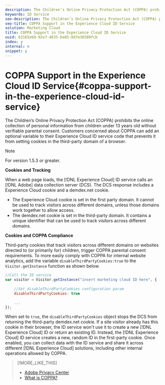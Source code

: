 ```yaml
---
description: The Children’s Online Privacy Protection Act (COPPA) prohibits the online collection of personal information from children under 13 years old without verifiable parental consent. Customers concerned about COPPA can add an optional variable to their Experience Cloud ID service code that prevents it from setting cookies in the third-party domain of a browser.
keywords: ID Service
seo-description: The Children’s Online Privacy Protection Act (COPPA) prohibits the online collection of personal information from children under 13 years old without verifiable parental consent. Customers concerned about COPPA can add an optional variable to their Experience Cloud ID service code that prevents it from setting cookies in the third-party domain of a browser.
seo-title: COPPA Support in the Experience Cloud ID Service
solution: Marketing Cloud
title: COPPA Support in the Experience Cloud ID Service
uuid: 621b5ebd-92e7-4635-be85-8d7e36589fcb
index: y
internal: n
snippet: y
---
```


# COPPA Support in the Experience Cloud ID Service{#coppa-support-in-the-experience-cloud-id-service}

The Children’s Online Privacy Protection Act (COPPA) prohibits the online collection of personal information from children under 13 years old without verifiable parental consent. Customers concerned about COPPA can add an optional variable to their Experience Cloud ID service code that prevents it from setting cookies in the third-party domain of a browser.

>[!NOTE]
>
>For version 1.5.3 or greater.

**Cookies and Tracking**

When a web page loads, the [!DNL Experience Cloud] ID service calls an [!DNL Adobe] data collection server (DCS). The DCS response includes a Experience Cloud cookie and a demdex.net cookie.

* The Experience Cloud cookie is set in the first party domain. It cannot be used to track visitors across different domains, unless those domains work together to allow access. 
* The demdex.net cookie is set in the third-party domain. It contains a unique identifier that can be used to track visitors across different domains.

**Cookies and COPPA Compliance**

Third-party cookies that track visitors across different domains on websites directed to (or primarily for) children, trigger COPPA parental consent requirements. To more easily comply with COPPA for internal website analytics, add the variable `disableThirdPartyCookies:true` to the `Visitor.getInstance` function as shown below.

```js
//Call the ID service 
var visitor = Visitor.getInstance("insert marketing cloud ID here", { 
 
    //Set disableThirdPartyCookies configuration param 
    disableThirdPartyCookies: true 
 
    ... 
});
```

When set to `true`, the `disableThirdPartyCookies` object stops the DCS from returning the third-party demdex.net cookie. If a site visitor already has this cookie in their browser, the ID service won't use it to create a new [!DNL Experience Cloud] ID or return an existing ID. Instead, the [!DNL Experience Cloud] ID service creates a new, random ID in the first-party cookie. Once enabled, you can collect data with the ID service and share it across different [!DNL Experience Cloud] solutions, including other internal operations allowed by COPPA. 

>[!MORE_LIKE_THIS]
>
>* [Adobe Privacy Center](http://www.adobe.com/privacy.html)
>* [What is COPPA?](http://www.consumer.ftc.gov/articles/0031-protecting-your-childs-privacy-online#whatis)
